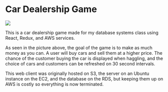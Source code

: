 <h1> Car Dealership Game</h1>

<img src ='https://i.imgur.com/I2uZkUb.jpg/'>

<p> This is a car dealership game made for my database systems class using React, Redux, and AWS services. </p>

<p> As seen in the picture above, the goal of the game is to make as much money as you can. A user will buy cars and sell them at a higher price. The chance of the customer buying the car is displayed when haggling, and the choice of cars and customers can be refreshed on 30 second intervals. </p>

<p> This web client was originally hosted on S3, the server on an Ubuntu instance on the EC2, and the database on the RDS, but keeping them up on AWS is costly so everything is now terminated. </p>

